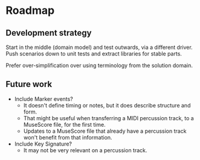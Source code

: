 # Roadmap

## Development strategy

Start in the middle (domain model) and test outwards, via a different driver.  Push scenarios down
to unit tests and extract libraries for stable parts.

Prefer over-simplification over using terminology from the solution domain.

## Future work

- Include Marker events?
  - It doesn't define timing or notes, but it does describe structure and form.
  - That might be useful when transferring a MIDI percussion track, to a MuseScore file, for the
    first time.
  - Updates to a MuseScore file that already have a percussion track won't benefit from that
    information.
- Include Key Signature?
  - It may not be very relevant on a percussion track.
